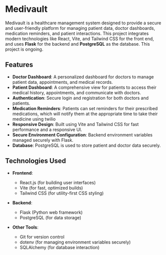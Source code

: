 # Medivault

Medivault is a healthcare management system designed to provide a secure and user-friendly platform for managing patient data, doctor dashboards, medication reminders, and patient interactions. This project integrates modern technologies like React, Vite, and Tailwind CSS for the front end, and uses **Flask** for the backend and **PostgreSQL** as the database.
This project is ongoing.

## Features

- **Doctor Dashboard**: A personalized dashboard for doctors to manage patient data, appointments, and medical records.
- **Patient Dashboard**: A comprehensive view for patients to access their medical history, appointments, and communicate with doctors.
- **Authentication**: Secure login and registration for both doctors and patients.
- **Medication Reminders**: Patients can set reminders for their prescribed medications, which will notify them at the appropriate time to take their medicine using twilio
- **Responsive Design**: Built using Vite and Tailwind CSS for fast performance and a responsive UI.
- **Secure Environment Configuration**: Backend environment variables managed securely with Flask.
- **Database**: PostgreSQL is used to store patient and doctor data securely.

## Technologies Used

- **Frontend**:
  - React.js (for building user interfaces)
  - Vite (for fast, optimized builds)
  - Tailwind CSS (for utility-first CSS styling)
  
- **Backend**:
  - Flask (Python web framework)
  - PostgreSQL (for data storage)
  
- **Other Tools**:
  - Git for version control
  - dotenv (for managing environment variables securely)
  - SQLAlchemy (for database interaction)
  

